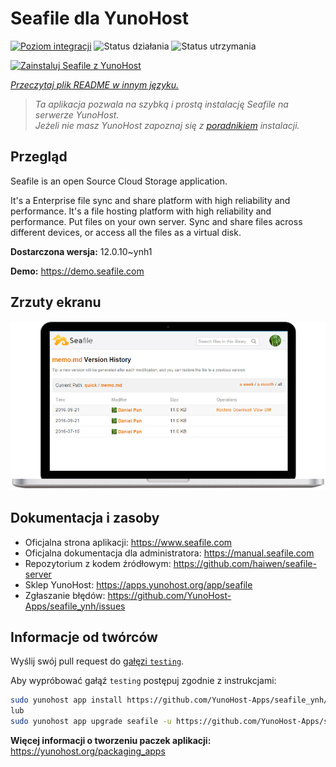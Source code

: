 <!--
To README zostało automatycznie wygenerowane przez <https://github.com/YunoHost/apps/tree/master/tools/readme_generator>
Nie powinno być ono edytowane ręcznie.
-->

# Seafile dla YunoHost

[![Poziom integracji](https://apps.yunohost.org/badge/integration/seafile)](https://ci-apps.yunohost.org/ci/apps/seafile/)
![Status działania](https://apps.yunohost.org/badge/state/seafile)
![Status utrzymania](https://apps.yunohost.org/badge/maintained/seafile)

[![Zainstaluj Seafile z YunoHost](https://install-app.yunohost.org/install-with-yunohost.svg)](https://install-app.yunohost.org/?app=seafile)

*[Przeczytaj plik README w innym języku.](./ALL_README.md)*

> *Ta aplikacja pozwala na szybką i prostą instalację Seafile na serwerze YunoHost.*  
> *Jeżeli nie masz YunoHost zapoznaj się z [poradnikiem](https://yunohost.org/install) instalacji.*

## Przegląd

Seafile is an open Source Cloud Storage application.

It's a Enterprise file sync and share platform with high reliability and performance. It's a file hosting platform with high reliability and performance. Put files on your own server. Sync and share files across different devices, or access all the files as a virtual disk.


**Dostarczona wersja:** 12.0.10~ynh1

**Demo:** <https://demo.seafile.com>

## Zrzuty ekranu

![Zrzut ekranu z Seafile](./doc/screenshots/screenshot.png)

## Dokumentacja i zasoby

- Oficjalna strona aplikacji: <https://www.seafile.com>
- Oficjalna dokumentacja dla administratora: <https://manual.seafile.com>
- Repozytorium z kodem źródłowym: <https://github.com/haiwen/seafile-server>
- Sklep YunoHost: <https://apps.yunohost.org/app/seafile>
- Zgłaszanie błędów: <https://github.com/YunoHost-Apps/seafile_ynh/issues>

## Informacje od twórców

Wyślij swój pull request do [gałęzi `testing`](https://github.com/YunoHost-Apps/seafile_ynh/tree/testing).

Aby wypróbować gałąź `testing` postępuj zgodnie z instrukcjami:

```bash
sudo yunohost app install https://github.com/YunoHost-Apps/seafile_ynh/tree/testing --debug
lub
sudo yunohost app upgrade seafile -u https://github.com/YunoHost-Apps/seafile_ynh/tree/testing --debug
```

**Więcej informacji o tworzeniu paczek aplikacji:** <https://yunohost.org/packaging_apps>
